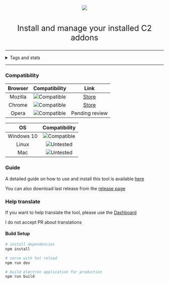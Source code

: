 <div align=center>
    <img src="https://github.com/armaldio/AddonInstaller/raw/dev/store/Addoninstaller%20Icon%20(96).png" />
    <br>
    <br>
    <p style="font-size:25px">Install and manage your installed C2 addons</p>
</div>

<hr>

 <details>
  <summary>Tags and stats</summary>

### CI
| Windows | Mac | Linux |
| :-------: | :---: | :-----: |
| ![AppVeyor](https://img.shields.io/appveyor/ci/armaldio/AddonInstaller.svg) | ![Travis](https://img.shields.io/travis/armaldio/AddonInstaller.svg) | ![Travis](https://img.shields.io/travis/armaldio/AddonInstaller.svg) |


### Github
![Github All Releases](https://img.shields.io/github/downloads/armaldio/AddonInstaller/total.svg)
![GitHub release](https://img.shields.io/github/release/armaldio/AddonInstaller.svg)
![GitHub last commit](https://img.shields.io/github/last-commit/armaldio/addoninstaller.svg)
![license](https://img.shields.io/github/license/armaldio/AddonInstaller.svg)

### Support
![Liberapay receiving](https://img.shields.io/liberapay/receives/Armaldio.svg)

### Browser extensions
| Browser | Version | Users | Rating |
| :-------: | :-------: | :-----: | :------: |
| Mozilla | ![Mozilla Add-on](https://img.shields.io/amo/v/construct-addon-installer.svg) | ![Mozilla Add-on](https://img.shields.io/amo/users/construct-addon-installer.svg) | ![Mozilla Add-on](https://img.shields.io/amo/rating/construct-addon-installer.svg)
| Chrome  | ![Chrome Web Store](https://img.shields.io/chrome-web-store/v/lfhphgaiacpikafeajdlokjafeokddcd.svg) | ![Chrome Web Store](https://img.shields.io/chrome-web-store/users/lfhphgaiacpikafeajdlokjafeokddcd.svg) | ![Chrome Web Store](https://img.shields.io/chrome-web-store/rating/lfhphgaiacpikafeajdlokjafeokddcd.svg)

### Social
Discord: ![Discord](https://img.shields.io/discord/116497549237551109.svg)
</details>

<hr>

### Compatibility
| Browser | Compatibility | Link |
| :-----: | :-----------: | :--: |
| Mozilla | ![Compatible](https://img.shields.io/badge/compatible-yes-green.svg) | [Store](https://addons.mozilla.org/fr/firefox/addon/construct-addon-installer/) |
| Chrome  | ![Compatible](https://img.shields.io/badge/compatible-yes-green.svg) | [Store](https://chrome.google.com/webstore/detail/addon-installer/lfhphgaiacpikafeajdlokjafeokddcd) |
| Opera   | ![Compatible](https://img.shields.io/badge/compatible-yes-green.svg) | Pending review |

| OS | Compatibility |
| :-------: | :-------: |
| Windows 10 | ![Compatible](https://img.shields.io/badge/compatible-yes-green.svg)  |
| Linux  | ![Untested](https://img.shields.io/badge/compatible-untested-lightgrey.svg)  |
| Mac  | ![Untested](https://img.shields.io/badge/compatible-untested-lightgrey.svg)  |

### Guide
A detailed guide on how to use and install this tool is available [here](https://lnk.armaldio.xyz/addonInstallerGuide)

You can also download last release from the [release page](https://github.com/armaldio/AddonInstaller/releases)

### Help translate
If you want to help translate the tool, please use the [Dashboard](http://lnk.armaldio.xyz/AddonInstallerTranslate)

I do not accept PR about translations

#### Build Setup

``` bash
# install dependencies
npm install

# serve with hot reload
npm run dev

# build electron application for production
npm run build
```